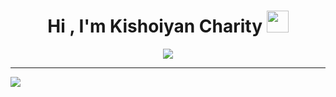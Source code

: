 <h1 align="center">Hi , I'm Kishoiyan Charity <img src="https://media.giphy.com/media/hvRJCLFzcasrR4ia7z/giphy.gif" width="35"></h1>
<p align="center">
  <a href="https://github.com/DenverCoder1/readme-typing-svg">
<img src="https://readme-typing-svg.herokuapp.com?lines=🌱%20Junior%20Software%20Developer%20,%20On%20a%20coding%20adventure&excl;%20,%20Eager%20to%20learn%20,%20Cat%20Cuddler%20🐱;">


  </a>
</p>


---
[![](https://visitcount.itsvg.in/api?id=Kishoiyan-Charity1&icon=0&color=0)](https://visitcount.itsvg.in)

  









